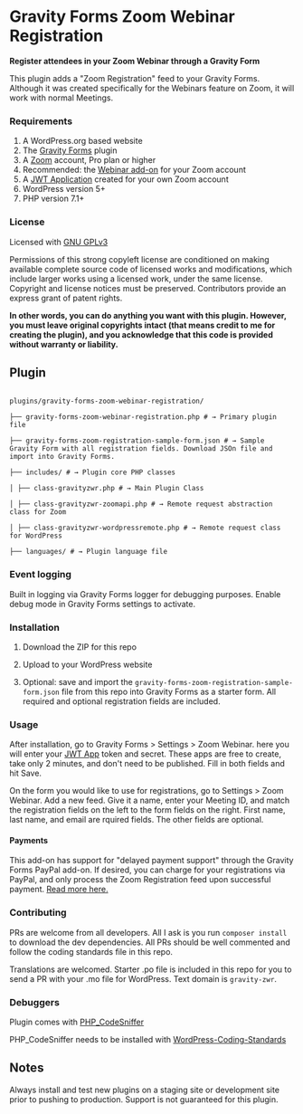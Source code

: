 # Gravity Forms Zoom Webinar Registration

**Register attendees in your Zoom Webinar through a Gravity Form**

This plugin adds a "Zoom Registration" feed to your Gravity Forms. Although it was created specifically for the Webinars feature on Zoom, it will work with normal Meetings.

### Requirements

 1. A WordPress.org based website
 2. The [Gravity Forms](https://www.gravityforms.com/) plugin
 3. A [Zoom](https://zoom.us/) account, Pro plan or higher
 4. Recommended: the [Webinar add-on](https://zoom.us/webinar) for your Zoom account
 5. A [JWT Application](https://marketplace.zoom.us/develop/create) created for your own Zoom account
 6. WordPress version 5+
 7. PHP version 7.1+

### License

Licensed with [GNU GPLv3](https://choosealicense.com/licenses/gpl-3.0/) 

Permissions of this strong copyleft license are conditioned on making available complete source code of licensed works and modifications, which include larger works using a licensed work, under the same license. Copyright and license notices must be preserved. Contributors provide an express grant of patent rights.

**In other words, you can do anything you want with this plugin. However, you must leave original copyrights intact (that means credit to me for creating the plugin), and you acknowledge that this code is provided without warranty or liability.**

  

## Plugin

```shell

plugins/gravity-forms-zoom-webinar-registration/

├── gravity-forms-zoom-webinar-registration.php # → Primary plugin file

├── gravity-forms-zoom-registration-sample-form.json # → Sample Gravity Form with all registration fields. Download JSOn file and import into Gravity Forms.

├── includes/ # → Plugin core PHP classes

│ ├── class-gravityzwr.php # → Main Plugin Class

│ ├── class-gravityzwr-zoomapi.php # → Remote request abstraction class for Zoom

│ ├── class-gravityzwr-wordpressremote.php # → Remote request class for WordPress

├── languages/ # → Plugin language file

```

### Event logging

Built in logging via Gravity Forms logger for debugging purposes. Enable debug mode in Gravity Forms settings to activate.

### Installation

1. Download the ZIP for this repo

2. Upload to your WordPress website

3. Optional: save and import the `gravity-forms-zoom-registration-sample-form.json` file from this repo into Gravity Forms as a starter form. All required and optional registration fields are included.

### Usage

After installation, go to Gravity Forms > Settings > Zoom Webinar. here you will enter your [JWT App](https://marketplace.zoom.us/docs/guides/getting-started/app-types/create-jwt-app) token and secret. These apps are free to create, take only 2 minutes, and don't need to be published. Fill in both fields and hit Save.

On the form you would like to use for registrations, go to Settings > Zoom Webinar. Add a new feed. Give it a name, enter your Meeting ID, and match the registration fields on the left to the form fields on the right. First name, last name, and email are rquired fields. The other fields are optional.

#### Payments

This add-on has support for "delayed payment support" through the Gravity Forms PayPal add-on. If desired, you can charge for your registrations via PayPal, and only process the Zoom Registration feed upon successful payment. [Read more here.](https://docs.gravityforms.com/setting-up-paypal-payments-standard/)

### Contributing

PRs are welcome from all developers. All I ask is you run `composer install` to download the dev dependencies. All PRs should be well commented and follow the coding standards file in this repo.

Translations are welcomed. Starter .po file is included in this repo for you to send a PR with your .mo file for WordPress. Text domain is `gravity-zwr`.

### Debuggers

Plugin comes with [PHP_CodeSniffer](https://github.com/squizlabs/PHP_CodeSniffer)

PHP_CodeSniffer needs to be installed with [WordPress-Coding-Standards](https://github.com/WordPress-Coding-Standards/WordPress-Coding-Standards)

## Notes

Always install and test new plugins on a staging site or development site prior to pushing to production. Support is not guaranteed for this plugin.
